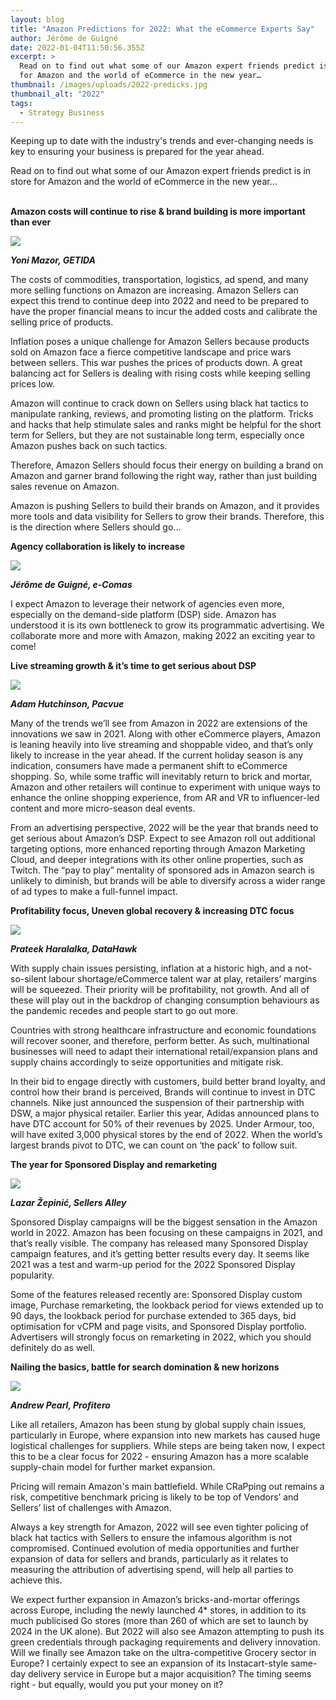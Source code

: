 ```yaml
---
layout: blog
title: "Amazon Predictions for 2022: What the eCommerce Experts Say"
author: Jérôme de Guigné
date: 2022-01-04T11:50:56.355Z
excerpt: >
  Read on to find out what some of our Amazon expert friends predict is in store
  for Amazon and the world of eCommerce in the new year…
thumbnail: /images/uploads/2022-predicks.jpg
thumbnail_alt: "2022"
tags:
  - Strategy Business
---
```

<!--StartFragment-->

Keeping up to date with the industry's trends and ever-changing needs is key to ensuring your business is prepared for the year ahead.

Read on to find out what some of our Amazon expert friends predict is in store for Amazon and the world of eCommerce in the new year…

**\
Amazon costs will continue to rise & brand building is more important than ever**

![](/images/uploads/yoni.jpg)

***Yoni Mazor, GETIDA***

The costs of commodities, transportation, logistics, ad spend, and many more selling functions on Amazon are increasing. Amazon Sellers can expect this trend to continue deep into 2022 and need to be prepared to have the proper financial means to incur the added costs and calibrate the selling price of products. 

Inflation poses a unique challenge for Amazon Sellers because products sold on Amazon face a fierce competitive landscape and price wars between sellers. This war pushes the prices of products down. A great balancing act for Sellers is dealing with rising costs while keeping selling prices low. 

Amazon will continue to crack down on Sellers using black hat tactics to manipulate ranking, reviews, and promoting listing on the platform. Tricks and hacks that help stimulate sales and ranks might be helpful for the short term for Sellers, but they are not sustainable long term, especially once Amazon pushes back on such tactics. 

Therefore, Amazon Sellers should focus their energy on building a brand on Amazon and garner brand following the right way, rather than just building sales revenue on Amazon. 

Amazon is pushing Sellers to build their brands on Amazon, and it provides more tools and data visibility for Sellers to grow their brands. Therefore, this is the direction where Sellers should go... 



**Agency collaboration is likely to increase** 

![](/images/uploads/jerome.png)

***Jérôme de Guigné, e-Comas***

I expect Amazon to leverage their network of agencies even more, especially on the demand-side platform (DSP) side. Amazon has understood it is its own bottleneck to grow its programmatic advertising. We collaborate more and more with Amazon, making 2022 an exciting year to come!



**Live streaming growth & it’s time to get serious about DSP**

![](/images/uploads/adam.jpg)

***Adam Hutchinson, Pacvue*** 

Many of the trends we’ll see from Amazon in 2022 are extensions of the innovations we saw in 2021. Along with other eCommerce players, Amazon is leaning heavily into live streaming and shoppable video, and that’s only likely to increase in the year ahead. If the current holiday season is any indication, consumers have made a permanent shift to eCommerce shopping. So, while some traffic will inevitably return to brick and mortar, Amazon and other retailers will continue to experiment with unique ways to enhance the online shopping experience, from AR and VR to influencer-led content and more micro-season deal events.  

From an advertising perspective, 2022 will be the year that brands need to get serious about Amazon’s DSP. Expect to see Amazon roll out additional targeting options, more enhanced reporting through Amazon Marketing Cloud, and deeper integrations with its other online properties, such as Twitch. The “pay to play” mentality of sponsored ads in Amazon search is unlikely to diminish, but brands will be able to diversify across a wider range of ad types to make a full-funnel impact.  



**Profitability focus, Uneven global recovery & increasing DTC focus** 

![](/images/uploads/prateek.jpg)

***Prateek Haralalka, DataHawk***

With supply chain issues persisting, inflation at a historic high, and a not-so-silent labour shortage/eCommerce talent war at play, retailers’ margins will be squeezed. Their priority will be profitability, not growth. And all of these will play out in the backdrop of changing consumption behaviours as the pandemic recedes and people start to go out more.

Countries with strong healthcare infrastructure and economic foundations will recover sooner, and therefore, perform better. As such, multinational businesses will need to adapt their international retail/expansion plans and supply chains accordingly to seize opportunities and mitigate risk.

In their bid to engage directly with customers, build better brand loyalty, and control how their brand is perceived, Brands will continue to invest in DTC channels. Nike just announced the suspension of their partnership with DSW, a major physical retailer. Earlier this year, Adidas announced plans to have DTC account for 50% of their revenues by 2025. Under Armour, too, will have exited 3,000 physical stores by the end of 2022. When the world’s largest brands pivot to DTC, we can count on ‘the pack’ to follow suit.



**The year for Sponsored Display and remarketing** 

![](/images/uploads/lazar.jpg)

***Lazar Žepinić, Sellers Alley***

Sponsored Display campaigns will be the biggest sensation in the Amazon world in 2022. Amazon has been focusing on these campaigns in 2021, and that’s really visible. The company has released many Sponsored Display campaign features, and it’s getting better results every day. It seems like 2021 was a test and warm-up period for the 2022 Sponsored Display popularity.  

Some of the features released recently are: Sponsored Display custom image, Purchase remarketing, the lookback period for views extended up to 90 days, the lookback period for purchase extended to 365 days, bid optimisation for vCPM and page visits, and Sponsored Display portfolio. Advertisers will strongly focus on remarketing in 2022, which you should definitely do as well.  

**Nailing the basics, battle for search domination & new horizons**

![](/images/uploads/andrew.jpg)

***Andrew Pearl, Profitero***

Like all retailers, Amazon has been stung by global supply chain issues, particularly in Europe, where expansion into new markets has caused huge logistical challenges for suppliers. While steps are being taken now, I expect this to be a clear focus for 2022 - ensuring Amazon has a more scalable supply-chain model for further market expansion.  

Pricing will remain Amazon's main battlefield. While CRaPping out remains a risk, competitive benchmark pricing is likely to be top of Vendors’ and Sellers’ list of challenges with Amazon.

Always a key strength for Amazon, 2022 will see even tighter policing of black hat tactics with Sellers to ensure the infamous algorithm is not compromised. Continued evolution of media opportunities and further expansion of data for sellers and brands, particularly as it relates to measuring the attribution of advertising spend, will help all parties to achieve this.

We expect further expansion in Amazon’s bricks-and-mortar offerings across Europe, including the newly launched 4* stores, in addition to its much publicised Go stores (more than 260 of which are set to launch by 2024 in the UK alone). But 2022 will also see Amazon attempting to push its green credentials through packaging requirements and delivery innovation. Will we finally see Amazon take on the ultra-competitive Grocery sector in Europe? I certainly expect to see an expansion of its Instacart-style same-day delivery service in Europe but a major acquisition? The timing seems right - but equally, would you put your money on it?



<!--EndFragment-->